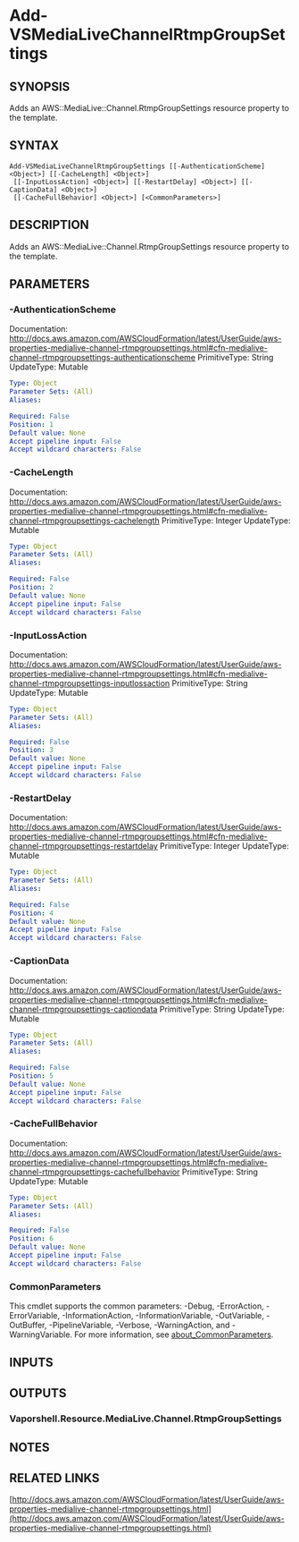 # Add-VSMediaLiveChannelRtmpGroupSettings

## SYNOPSIS
Adds an AWS::MediaLive::Channel.RtmpGroupSettings resource property to the template.

## SYNTAX

```
Add-VSMediaLiveChannelRtmpGroupSettings [[-AuthenticationScheme] <Object>] [[-CacheLength] <Object>]
 [[-InputLossAction] <Object>] [[-RestartDelay] <Object>] [[-CaptionData] <Object>]
 [[-CacheFullBehavior] <Object>] [<CommonParameters>]
```

## DESCRIPTION
Adds an AWS::MediaLive::Channel.RtmpGroupSettings resource property to the template.

## PARAMETERS

### -AuthenticationScheme
Documentation: http://docs.aws.amazon.com/AWSCloudFormation/latest/UserGuide/aws-properties-medialive-channel-rtmpgroupsettings.html#cfn-medialive-channel-rtmpgroupsettings-authenticationscheme
PrimitiveType: String
UpdateType: Mutable

```yaml
Type: Object
Parameter Sets: (All)
Aliases:

Required: False
Position: 1
Default value: None
Accept pipeline input: False
Accept wildcard characters: False
```

### -CacheLength
Documentation: http://docs.aws.amazon.com/AWSCloudFormation/latest/UserGuide/aws-properties-medialive-channel-rtmpgroupsettings.html#cfn-medialive-channel-rtmpgroupsettings-cachelength
PrimitiveType: Integer
UpdateType: Mutable

```yaml
Type: Object
Parameter Sets: (All)
Aliases:

Required: False
Position: 2
Default value: None
Accept pipeline input: False
Accept wildcard characters: False
```

### -InputLossAction
Documentation: http://docs.aws.amazon.com/AWSCloudFormation/latest/UserGuide/aws-properties-medialive-channel-rtmpgroupsettings.html#cfn-medialive-channel-rtmpgroupsettings-inputlossaction
PrimitiveType: String
UpdateType: Mutable

```yaml
Type: Object
Parameter Sets: (All)
Aliases:

Required: False
Position: 3
Default value: None
Accept pipeline input: False
Accept wildcard characters: False
```

### -RestartDelay
Documentation: http://docs.aws.amazon.com/AWSCloudFormation/latest/UserGuide/aws-properties-medialive-channel-rtmpgroupsettings.html#cfn-medialive-channel-rtmpgroupsettings-restartdelay
PrimitiveType: Integer
UpdateType: Mutable

```yaml
Type: Object
Parameter Sets: (All)
Aliases:

Required: False
Position: 4
Default value: None
Accept pipeline input: False
Accept wildcard characters: False
```

### -CaptionData
Documentation: http://docs.aws.amazon.com/AWSCloudFormation/latest/UserGuide/aws-properties-medialive-channel-rtmpgroupsettings.html#cfn-medialive-channel-rtmpgroupsettings-captiondata
PrimitiveType: String
UpdateType: Mutable

```yaml
Type: Object
Parameter Sets: (All)
Aliases:

Required: False
Position: 5
Default value: None
Accept pipeline input: False
Accept wildcard characters: False
```

### -CacheFullBehavior
Documentation: http://docs.aws.amazon.com/AWSCloudFormation/latest/UserGuide/aws-properties-medialive-channel-rtmpgroupsettings.html#cfn-medialive-channel-rtmpgroupsettings-cachefullbehavior
PrimitiveType: String
UpdateType: Mutable

```yaml
Type: Object
Parameter Sets: (All)
Aliases:

Required: False
Position: 6
Default value: None
Accept pipeline input: False
Accept wildcard characters: False
```

### CommonParameters
This cmdlet supports the common parameters: -Debug, -ErrorAction, -ErrorVariable, -InformationAction, -InformationVariable, -OutVariable, -OutBuffer, -PipelineVariable, -Verbose, -WarningAction, and -WarningVariable. For more information, see [about_CommonParameters](http://go.microsoft.com/fwlink/?LinkID=113216).

## INPUTS

## OUTPUTS

### Vaporshell.Resource.MediaLive.Channel.RtmpGroupSettings
## NOTES

## RELATED LINKS

[http://docs.aws.amazon.com/AWSCloudFormation/latest/UserGuide/aws-properties-medialive-channel-rtmpgroupsettings.html](http://docs.aws.amazon.com/AWSCloudFormation/latest/UserGuide/aws-properties-medialive-channel-rtmpgroupsettings.html)

